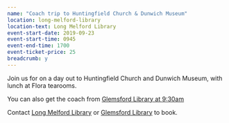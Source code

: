 ```yaml
---
name: "Coach trip to Huntingfield Church & Dunwich Museum"
location: long-melford-library
location-text: Long Melford Library
event-start-date: 2019-09-23
event-start-time: 0945
event-end-time: 1700
event-ticket-price: 25
breadcrumb: y
---
```


Join us for on a day out to Huntingfield Church and Dunwich Museum, with lunch at Flora tearooms.

You can also get the coach from [Glemsford Library at 9:30am](/events/glemsford-2019-09-23-coach-trip/)

Contact [Long Melford Library](/libraries/long-melford-library/) or [Glemsford Library](/libraries/glemsford-library/) to book.
